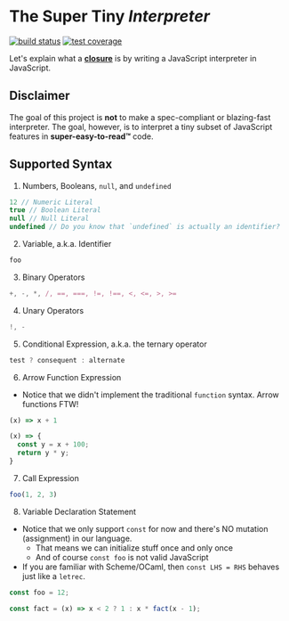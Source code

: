 # The Super Tiny _Interpreter_
[![build status](https://img.shields.io/travis/keyanzhang/the-super-tiny-interpreter/master.svg?style=flat-square)](https://travis-ci.org/keyanzhang/the-super-tiny-interpreter)
[![test coverage](https://img.shields.io/coveralls/keyanzhang/the-super-tiny-interpreter/master.svg?style=flat-square)](https://coveralls.io/github/keyanzhang/the-super-tiny-interpreter?branch=master)

Let's explain what a **[closure](https://developer.mozilla.org/en-US/docs/Web/JavaScript/Closures)** is by writing a JavaScript interpreter in JavaScript.

## Disclaimer
The goal of this project is **not** to make a spec-compliant or blazing-fast interpreter. The goal, however, is to interpret a tiny subset of JavaScript features in **super-easy-to-read™** code.

## Supported Syntax
1. Numbers, Booleans, `null`, and `undefined`

  ```javascript
  12 // Numeric Literal
  true // Boolean Literal
  null // Null Literal
  undefined // Do you know that `undefined` is actually an identifier?
  ```

2. Variable, a.k.a. Identifier

  ```javascript
  foo
  ```

3. Binary Operators

  ```javascript
  +, -, *, /, ==, ===, !=, !==, <, <=, >, >=
  ```

4. Unary Operators

  ```javascript
  !, -
  ```

5. Conditional Expression, a.k.a. the ternary operator

  ```javascript
  test ? consequent : alternate
  ```

6. Arrow Function Expression
  - Notice that we didn't implement the traditional `function` syntax. Arrow functions FTW!

  ```javascript
  (x) => x + 1

  (x) => {
    const y = x + 100;
    return y * y;
  }
  ```

7. Call Expression

  ```javascript
  foo(1, 2, 3)
  ```

8. Variable Declaration Statement
  - Notice that we only support `const` for now and there's NO mutation (assignment) in our language.
    - That means we can initialize stuff once and only once
    - And of course `const foo` is not valid JavaScript
  - If you are familiar with Scheme/OCaml, then `const LHS = RHS` behaves just like a `letrec`.

  ```javascript
  const foo = 12;

  const fact = (x) => x < 2 ? 1 : x * fact(x - 1);
  ```
